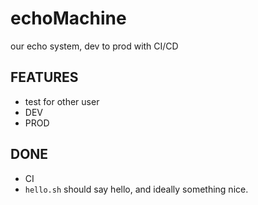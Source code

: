# echoMachine
our echo system, dev to prod with CI/CD

## FEATURES
- test for other user
- DEV
- PROD

## DONE
- CI
- `hello.sh` should say hello, and ideally something nice.
